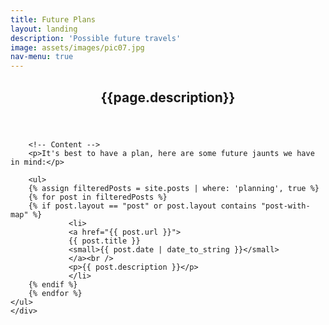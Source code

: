 ```yaml
---
title: Future Plans
layout: landing
description: 'Possible future travels'
image: assets/images/pic07.jpg
nav-menu: true
---
```



<!-- Main -->
<div id="main" class="alt">

<!-- One -->
<section id="one">
	<div class="inner">
		<header class="major">
			<h1>{{page.description}}</h1>
		</header>

		<!-- Content -->
		<p>It's best to have a plan, here are some future jaunts we have in mind:</p>
		
		<ul>
		{% assign filteredPosts = site.posts | where: 'planning', true %}
		{% for post in filteredPosts %}
		{% if post.layout == "post" or post.layout contains "post-with-map" %}
				 <li>
				 <a href="{{ post.url }}">
				 {{ post.title }}
				 <small>{{ post.date | date_to_string }}</small>
				 </a><br />
				 <p>{{ post.description }}</p>
				 </li>
		{% endif %}	
		{% endfor %}	
	</ul>
	</div>
</section>

</div>

